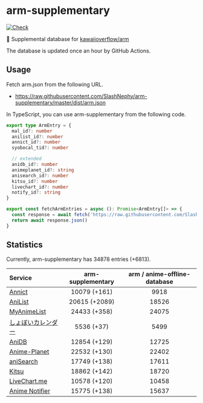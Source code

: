 # arm-supplementary

[![Check](https://github.com/SlashNephy/arm-supplementary/actions/workflows/check-node.yml/badge.svg)](https://github.com/SlashNephy/arm-supplementary/actions/workflows/check-node.yml)

💊 Supplemental database for [kawaiioverflow/arm](https://github.com/kawaiioverflow/arm)

The database is updated once an hour by GitHub Actions.

## Usage

Fetch arm.json from the following URL.

- https://raw.githubusercontent.com/SlashNephy/arm-supplementary/master/dist/arm.json

In TypeScript, you can use arm-supplementary from the following code.

```TypeScript
export type ArmEntry = {
  mal_id?: number
  anilist_id?: number
  annict_id?: number
  syobocal_tid?: number

  // extended
  anidb_id?: number
  animeplanet_id?: string
  anisearch_id?: number
  kitsu_id?: number
  livechart_id?: number
  notify_id?: string
}

export const fetchArmEntries = async (): Promise<ArmEntry[]> => {
  const response = await fetch('https://raw.githubusercontent.com/SlashNephy/arm-supplementary/master/dist/arm.json')
  return await response.json()
}
```

## Statistics

Currently, arm-supplementary has 34878 entries (+6813).

| Service                                     | arm-supplementary | arm / anime-offline-database |
| :------------------------------------------ | :---------------: | :--------------------------: |
| [Annict](https://annict.com)                |   10079 (+161)    |             9918             |
| [AniList](https://anilist.co)               |   20615 (+2089)   |            18526             |
| [MyAnimeList](https://myanimelist.net)      |   24433 (+358)    |            24075             |
| [しょぼいカレンダー](https://cal.syoboi.jp) |    5536 (+37)     |             5499             |
| [AniDB](https://anidb.net)                  |   12854 (+129)    |            12725             |
| [Anime-Planet](https://anime-planet.com)    |   22532 (+130)    |            22402             |
| [aniSearch](https://anisearch.com)          |   17749 (+138)    |            17611             |
| [Kitsu](https://kitsu.io)                   |   18862 (+142)    |            18720             |
| [LiveChart.me](https://livechart.me)        |   10578 (+120)    |            10458             |
| [Anime Notifier](https://notify.moe)        |   15775 (+138)    |            15637             |
